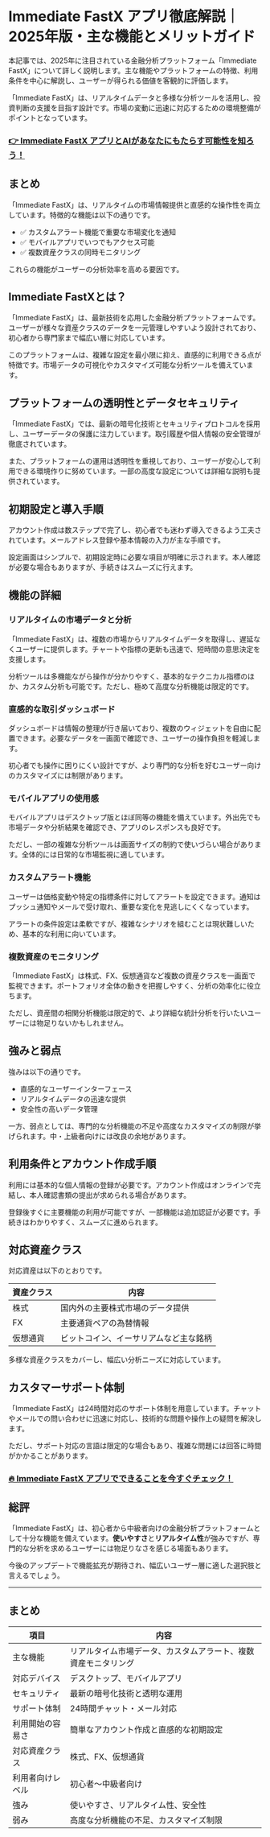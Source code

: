 # Immediate FastX アプリ徹底解説｜2025年版・主な機能とメリットガイド
 

本記事では、2025年に注目されている金融分析プラットフォーム「Immediate FastX」について詳しく説明します。主な機能やプラットフォームの特徴、利用条件を中心に解説し、ユーザーが得られる価値を客観的に評価します。

「Immediate FastX」は、リアルタイムデータと多様な分析ツールを活用し、投資判断の支援を目指す設計です。市場の変動に迅速に対応するための環境整備がポイントとなっています。

### [👉  Immediate FastX アプリとAIがあなたにもたらす可能性を知ろう！](https://t.co/S8lwnBCTRk)
## まとめ

「Immediate FastX」は、リアルタイムの市場情報提供と直感的な操作性を両立しています。特徴的な機能は以下の通りです。

- ✅ カスタムアラート機能で重要な市場変化を通知  
- ✅ モバイルアプリでいつでもアクセス可能  
- ✅ 複数資産クラスの同時モニタリング  

これらの機能がユーザーの分析効率を高める要因です。

## Immediate FastXとは？

「Immediate FastX」は、最新技術を応用した金融分析プラットフォームです。ユーザーが様々な資産クラスのデータを一元管理しやすいよう設計されており、初心者から専門家まで幅広い層に対応しています。

このプラットフォームは、複雑な設定を最小限に抑え、直感的に利用できる点が特徴です。市場データの可視化やカスタマイズ可能な分析ツールを備えています。

## プラットフォームの透明性とデータセキュリティ

「Immediate FastX」では、最新の暗号化技術とセキュリティプロトコルを採用し、ユーザーデータの保護に注力しています。取引履歴や個人情報の安全管理が徹底されています。

また、プラットフォームの運用は透明性を重視しており、ユーザーが安心して利用できる環境作りに努めています。一部の高度な設定については詳細な説明も提供されています。

## 初期設定と導入手順

アカウント作成は数ステップで完了し、初心者でも迷わず導入できるよう工夫されています。メールアドレス登録や基本情報の入力が主な手順です。

設定画面はシンプルで、初期設定時に必要な項目が明確に示されます。本人確認が必要な場合もありますが、手続きはスムーズに行えます。

## 機能の詳細

### リアルタイムの市場データと分析

「Immediate FastX」は、複数の市場からリアルタイムデータを取得し、遅延なくユーザーに提供します。チャートや指標の更新も迅速で、短時間の意思決定を支援します。

分析ツールは多機能ながら操作が分かりやすく、基本的なテクニカル指標のほか、カスタム分析も可能です。ただし、極めて高度な分析機能は限定的です。

### 直感的な取引ダッシュボード

ダッシュボードは情報の整理が行き届いており、複数のウィジェットを自由に配置できます。必要なデータを一画面で確認でき、ユーザーの操作負担を軽減します。

初心者でも操作に困りにくい設計ですが、より専門的な分析を好むユーザー向けのカスタマイズには制限があります。

### モバイルアプリの使用感

モバイルアプリはデスクトップ版とほぼ同等の機能を備えています。外出先でも市場データや分析結果を確認でき、アプリのレスポンスも良好です。

ただし、一部の複雑な分析ツールは画面サイズの制約で使いづらい場合があります。全体的には日常的な市場監視に適しています。

### カスタムアラート機能

ユーザーは価格変動や特定の指標条件に対してアラートを設定できます。通知はプッシュ通知やメールで受け取れ、重要な変化を見逃しにくくなっています。

アラートの条件設定は柔軟ですが、複雑なシナリオを組むことは現状難しいため、基本的な利用に向いています。

### 複数資産のモニタリング

「Immediate FastX」は株式、FX、仮想通貨など複数の資産クラスを一画面で監視できます。ポートフォリオ全体の動きを把握しやすく、分析の効率化に役立ちます。

ただし、資産間の相関分析機能は限定的で、より詳細な統計分析を行いたいユーザーには物足りないかもしれません。

## 強みと弱点

強みは以下の通りです。

- 直感的なユーザーインターフェース  
- リアルタイムデータの迅速な提供  
- 安全性の高いデータ管理  

一方、弱点としては、専門的な分析機能の不足や高度なカスタマイズの制限が挙げられます。中・上級者向けには改良の余地があります。

## 利用条件とアカウント作成手順

利用には基本的な個人情報の登録が必要です。アカウント作成はオンラインで完結し、本人確認書類の提出が求められる場合があります。

登録後すぐに主要機能の利用が可能ですが、一部機能は追加認証が必要です。手続きはわかりやすく、スムーズに進められます。

## 対応資産クラス

対応資産は以下のとおりです。

| 資産クラス   | 内容                           |
|------------|------------------------------|
| 株式        | 国内外の主要株式市場のデータ提供   |
| FX          | 主要通貨ペアの為替情報            |
| 仮想通貨    | ビットコイン、イーサリアムなど主な銘柄 |

多様な資産クラスをカバーし、幅広い分析ニーズに対応しています。

## カスタマーサポート体制

「Immediate FastX」は24時間対応のサポート体制を用意しています。チャットやメールでの問い合わせに迅速に対応し、技術的な問題や操作上の疑問を解決します。

ただし、サポート対応の言語は限定的な場合もあり、複雑な問題には回答に時間がかかることがあります。

### [🔥 Immediate FastX アプリでできることを今すぐチェック！](https://t.co/S8lwnBCTRk)
## 総評

「Immediate FastX」は、初心者から中級者向けの金融分析プラットフォームとして十分な機能を備えています。**使いやすさ**と**リアルタイム性**が強みですが、専門的な分析を求めるユーザーには物足りなさを感じる場面もあります。

今後のアップデートで機能拡充が期待され、幅広いユーザー層に適した選択肢と言えるでしょう。

---

## まとめ

| 項目               | 内容                                   |
|------------------|--------------------------------------|
| 主な機能            | リアルタイム市場データ、カスタムアラート、複数資産モニタリング     |
| 対応デバイス          | デスクトップ、モバイルアプリ                           |
| セキュリティ          | 最新の暗号化技術と透明な運用                          |
| サポート体制          | 24時間チャット・メール対応                           |
| 利用開始の容易さ        | 簡単なアカウント作成と直感的な初期設定                   |
| 対応資産クラス         | 株式、FX、仮想通貨                                   |
| 利用者向けレベル       | 初心者～中級者向け                                  |
| 強み               | 使いやすさ、リアルタイム性、安全性                        |
| 弱み               | 高度な分析機能の不足、カスタマイズ制限                       |